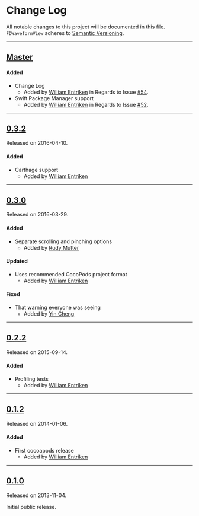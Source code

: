 # Change Log
All notable changes to this project will be documented in this file.
`FDWaveformView` adheres to [Semantic Versioning](http://semver.org/).

---

## [Master](https://github.com/fulldecent/FDWaveformView/compare/0.3.2...master)

#### Added
- Change Log
  - Added by [William Entriken](https://github.com/fulldecent) in Regards to Issue
  [#54](https://github.com/fulldecent/FDWaveformView/issues/54).
- Swift Package Manager support
  - Added by [William Entriken](https://github.com/fulldecent) in Regards to Issue
  [#52](https://github.com/fulldecent/FDWaveformView/issues/52).

---

## [0.3.2](https://github.com/fulldecent/FDWaveformView/releases/tag/0.3.2)
Released on 2016-04-10.

#### Added
- Carthage support
  - Added by [William Entriken](https://github.com/fulldecent)

---

## [0.3.0](https://github.com/fulldecent/FDWaveformView/releases/tag/0.3.0)
Released on 2016-03-29.

#### Added
- Separate scrolling and pinching options
  - Added by [Rudy Mutter](https://github.com/rmutter)

#### Updated
- Uses recommended CocoPods project format
  - Added by [William Entriken](https://github.com/fulldecent)

#### Fixed
- That warning everyone was seeing
  - Added by [Yin Cheng](https://github.com/msching)

---

## [0.2.2](https://github.com/fulldecent/FDWaveformView/releases/tag/0.2.2)
Released on 2015-09-14.

#### Added
- Profiling tests
  - Added by [William Entriken](https://github.com/fulldecent)

---

## [0.1.2](https://github.com/fulldecent/FDWaveformView/releases/tag/0.1.2)
Released on 2014-01-06.

#### Added
- First cocoapods release
  - Added by [William Entriken](https://github.com/fulldecent)

---

## [0.1.0](https://github.com/fulldecent/FDWaveformView/releases/tag/0.1.0)
Released on 2013-11-04.

Initial public release.
